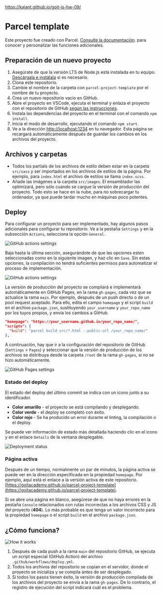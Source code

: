 https://kajant.github.io/goit-js-hw-09/

# Parcel template

Este proyecto fue creado con Parcel. [Consulte la documentación](https://parceljs.org/).
para conocer y personalizar las funciones adicionales.

## Preparación de un nuevo proyecto

1. Asegúrate de que la versión LTS de Node.js está instalada en tu equipo.
   [Descárgala e instálala](https://nodejs.org/en/) si es necesario.
2. Clona este repositorio.
3. Cambie el nombre de la carpeta con `parcel-project-template` por el nombre de tu proyecto.
4. Crea un nuevo repositorio vacío en GitHub.
5. Abre el proyecto en VSCode, ejecuta el terminal y enlaza el proyecto con el repositorio de GitHub
   [según las instrucciones](https://docs.github.com/en/get-started/getting-started-with-git/managing-remote-repositories#changing-a-remote-repositorys-url).
6. Instala las dependencias del proyecto en el terminal con el comando `npm install`.
7. Inicia el modo de desarrollo, ejecutando el comando `npm start`.
8. Ve a la dirección [http://localhost:1234](http://localhost:1234) en tu navegador.
   Esta página se recargará automáticamente después de guardar los cambios en los 
   archivos del proyecto.

## Archivos y carpetas

- Todos los partials de los archivos de estilo deben estar en la carpeta `src/sass`
  y ser importados en los archivos de estilos de la página. Por ejemplo, para
 `index.html` el archivo de estilos se llama `index.scss`.
- Añade las imágenes a la carpeta `src/images`. El ensamblador las optimizará, 
  pero sólo cuando se cargue la versión de producción del proyecto. Todo esto
  se hace en la nube, para no sobrecargar tu ordenador, ya que puede tardar 
  mucho en máquinas poco potentes.

## Deploy

Para configurar un proyecto para ser implementado, hay algunos pasos adicionales 
para configurar tu repositorio. Ve a la pestaña `Settings` y en la subsección
`Actions`, selecciona la opción `General`.

![GitHub actions settings](./assets/actions-config-step-1.png)

Baja hasta la última sección, asegurándote de que las opciones esten seleccionadas
como en la siguiente imagen, y haz clic en `Save`. Sin estas opciones, la compilación
no tendrá suficientes permisos para automatizar el proceso de implementación.

![GitHub actions settings](./assets/actions-config-step-2.png)

La versión de producción del proyecto se compilará e implementará automáticamente 
en GitHub Pages, en la rama `gh-pages`, cada vez que se actualice la rama `main`.
Por ejemplo, después de un push directo o de un pool request aceptado. Para
ello, edita el campo `homepage` y el script `build` en el archivo `package.json`,
sustituyendo `your_username` y `your_repo_name` por los tuyos propios, y envía
los cambios a GitHub.

```json
"homepage": "https://your_username.github.io/your_repo_name/",
"scripts": {
  "build": "parcel build src/*.html --public-url /your_repo_name/"
},
```

A continuación, hay que ir a la configuración del repositorio de GitHub 
(`Settings` > `Pages`) y seleccionar que la versión de producción de los archivos
se distribuya desde la carpeta `/root` de la rama `gh-pages`, si no se hizo automáticamente.

![GitHub Pages settings](./assets/repo-settings.png)

### Estado del deploy

El estado del deploy del último commit se indica con un icono junto a su identificador.

- **Color amarillo** - el proyecto se está compilando y desplegando.
- **Color verde** - el deploy se completó con éxito.
- **Color rojo** - Se ha producido un error durante el linting, la compilación o el deploy.

Se puede ver información de estado más detallada haciendo clic en el icono y 
en el enlace `Details` de la ventana desplegable.

![Deployment status](./assets/status.png)

### Página activa

Después de un tiempo, normalmente un par de minutos, la página activa se puede
ver en la dirección especificada en la propiedad `homepage`. Por ejemplo, aquí
está el enlace a la versión activa de este repositorio.
[https://goitacademy.github.io/parcel-project-template](https://goitacademy.github.io/parcel-project-template).

Si se abre una página en blanco, asegúrese de que no haya errores en la pestaña
`Console` relacionados con rutas incorrectas a los archivos CSS y JS del proyecto (**404**).
Lo más probable es que tenga un valor incorrecto para la propiedad `homepage` o el 
script `build` en el archivo `package.json`.

## ¿Cómo funciona?

![How it works](./assets/how-it-works.png)

1. Después de cada push a la rama `main` del repositorio GitHub, se ejecuta un 
   script especial (GitHub Action) del archivo `.github/workflows/deploy.yml`.
2. Todos los archivos del repositorio se copian en el servidor, donde el 
   proyecto se inicializa y se compila antes de ser desplegado.
3. Si todos los pasos tienen éxito, la versión de producción compilada de los
   archivos del proyecto se envía a la rama `gh-pages`. De lo contrario, el
   registro de ejecución del script indicará cuál es el problema.
